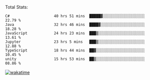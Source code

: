 Total Stats:
<!--START_SECTION:waka-->

```text
C#                    40 hrs 51 mins  █████▓░░░░░░░░░░░░░░░░░░░   22.79 %
Java                  32 hrs 46 mins  ████▓░░░░░░░░░░░░░░░░░░░░   18.28 %
JavaScript            24 hrs 23 mins  ███▒░░░░░░░░░░░░░░░░░░░░░   13.61 %
Jupyter               23 hrs 5 mins   ███▒░░░░░░░░░░░░░░░░░░░░░   12.88 %
TypeScript            18 hrs 44 mins  ██▓░░░░░░░░░░░░░░░░░░░░░░   10.45 %
unity                 15 hrs 53 mins  ██▒░░░░░░░░░░░░░░░░░░░░░░   08.86 %
```

<!--END_SECTION:waka-->

[![wakatime](https://wakatime.com/badge/user/d6a1e036-2153-43d6-9604-0dce67457b7f.svg)](https://wakatime.com/@d6a1e036-2153-43d6-9604-0dce67457b7f)
